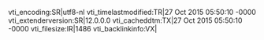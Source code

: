 vti_encoding:SR|utf8-nl
vti_timelastmodified:TR|27 Oct 2015 05:50:10 -0000
vti_extenderversion:SR|12.0.0.0
vti_cacheddtm:TX|27 Oct 2015 05:50:10 -0000
vti_filesize:IR|1486
vti_backlinkinfo:VX|
